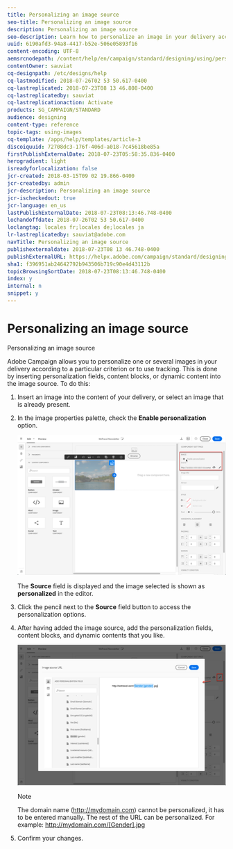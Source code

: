 ```yaml
---
title: Personalizing an image source
seo-title: Personalizing an image source
description: Personalizing an image source
seo-description: Learn how to personalize an image in your delivery according to a particular criterion or to use tracking.
uuid: 6190afd3-94a8-4417-b52e-506e05893f16
content-encoding: UTF-8
aemsrcnodepath: /content/help/en/campaign/standard/designing/using/personalizing-an-image-source
contentOwner: sauviat
cq-designpath: /etc/designs/help
cq-lastmodified: 2018-07-26T02 53 50.617-0400
cq-lastreplicated: 2018-07-23T08 13 46.808-0400
cq-lastreplicatedby: sauviat
cq-lastreplicationaction: Activate
products: SG_CAMPAIGN/STANDARD
audience: designing
content-type: reference
topic-tags: using-images
cq-template: /apps/help/templates/article-3
discoiquuid: 72708dc3-176f-406d-a018-7c45618be85a
firstPublishExternalDate: 2018-07-23T05:58:35.836-0400
herogradient: light
isreadyforlocalization: false
jcr-created: 2018-03-15T09 02 19.866-0400
jcr-createdby: admin
jcr-description: Personalizing an image source
jcr-ischeckedout: true
jcr-language: en_us
lastPublishExternalDate: 2018-07-23T08:13:46.748-0400
lochandoffdate: 2018-07-26T02 53 50.617-0400
loclangtag: locales fr;locales de;locales ja
lr-lastreplicatedby: sauviat@adobe.com
navTitle: Personalizing an image source
publishexternaldate: 2018-07-23T08 13 46.748-0400
publishExternalURL: https://helpx.adobe.com/campaign/standard/designing/using/personalizing-an-image-source.html
sha1: f396951ab24642792b943506b719c90e4d43112b
topicBrowsingSortDate: 2018-07-23T08:13:46.748-0400
index: y
internal: n
snippet: y
---
```


# Personalizing an image source

Personalizing an image source

Adobe Campaign allows you to personalize one or several images in your delivery according to a particular criterion or to use tracking. This is done by inserting personalization fields, content blocks, or dynamic content into the image source. To do this:

1. Insert an image into the content of your delivery, or select an image that is already present.
1. In the image properties palette, check the **Enable personalization** option.

   ![](assets/des_personalize_images_1.png)

   The **Source** field is displayed and the image selected is shown as **personalized** in the editor.

1. Click the pencil next to the **Source** field button to access the personalization options.
1. After having added the image source, add the personalization fields, content blocks, and dynamic contents that you like.

   ![](assets/des_personalize_images_2.png)

   >[!NOTE]
   >
   >The domain name (http://mydomain.com) cannot be personalized, it has to be entered manually. The rest of the URL can be personalized. For example: http://mydomain.com/[Gender].jpg

1. Confirm your changes.

